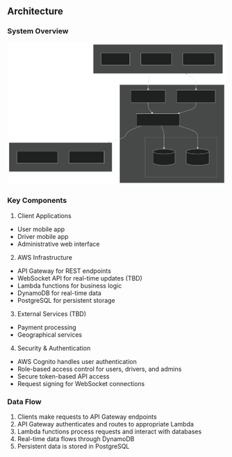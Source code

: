 ## Architecture

### System Overview

<img src="./docs/images/architecture.svg" alt="Architecture Diagram" width="600" />

### Key Components

1. Client Applications
  - User mobile app
  - Driver mobile app
  - Administrative web interface
2. AWS Infrastructure
  - API Gateway for REST endpoints
  - WebSocket API for real-time updates (TBD)
  - Lambda functions for business logic
  - DynamoDB for real-time data
  - PostgreSQL for persistent storage
3. External Services (TBD)
  - Payment processing
  - Geographical services
4. Security & Authentication
  - AWS Cognito handles user authentication
  - Role-based access control for users, drivers, and admins
  - Secure token-based API access
  - Request signing for WebSocket connections

### Data Flow

1. Clients make requests to API Gateway endpoints
2. API Gateway authenticates and routes to appropriate Lambda
3. Lambda functions process requests and interact with databases
4. Real-time data flows through DynamoDB
5. Persistent data is stored in PostgreSQL
